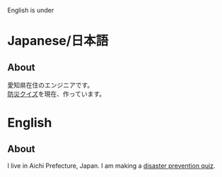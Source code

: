 English is under

# Japanese/日本語
## About
愛知県在住のエンジニアです。  
[防災クイズ](https://github.com/Yama-Haya/Disaster-prevention-quiz)を現在、作っています。

# English
## About
I live in Aichi Prefecture, Japan.
I am making a [disaster prevention quiz](https://github.com/Yama-Haya/Disaster-prevention-quiz).
